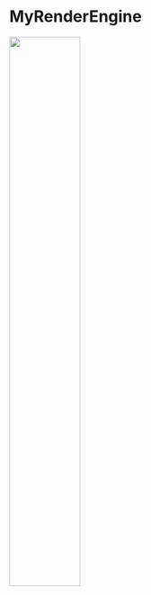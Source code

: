 # MyRenderEngine
<img src="http://ota0mocmv.bkt.clouddn.com/SoftRenderEngine.png" width="50%" height="50%" />

